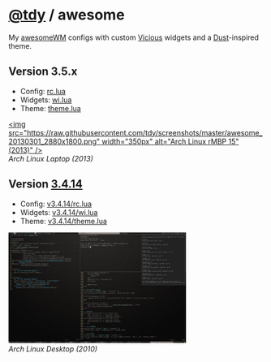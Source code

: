 # [@tdy](https://github.com/tdy) / awesome

My [awesomeWM](https://github.com/awesomeWM/awesome) configs
with custom [Vicious](http://git.sysphere.org/vicious/about/) widgets
and a [Dust](https://wiki.ubuntu.com/Artwork/Incoming/DustTheme)-inspired theme.

## Version 3.5.x

* Config: [rc.lua](rc.lua)
* Widgets: [wi.lua](wi.lua)
* Theme: [theme.lua](themes/dust/theme.lua)

[<img src="https://raw.githubusercontent.com/tdy/screenshots/master/awesome_20130301_2880x1800.png" width="350px" alt="Arch Linux rMBP 15" (2013)" />](https://raw.githubusercontent.com/tdy/screenshots/master/awesome_20130301_2880x1800.png)  
*Arch Linux Laptop (2013)*

## Version [3.4.14](https://github.com/tdy/awesome/tree/v3.4.14)

* Config: [v3.4.14/rc.lua](https://github.com/tdy/awesome/blob/v3.4.14/rc.lua)
* Widgets: [v3.4.14/wi.lua](https://github.com/tdy/awesome/blob/v3.4.14/wi.lua)
* Theme: [v3.4.14/theme.lua](https://github.com/tdy/awesome/blob/v3.4.14/themes/dust/theme.lua)

[<img src="https://raw.githubusercontent.com/tdy/screenshots/master/awesome_20100113_1680x1050.png" width="350px" alt="Arch Linux Desktop (2010)" />](https://raw.githubusercontent.com/tdy/screenshots/master/awesome_20100113_1680x1050.png)  
*Arch Linux Desktop (2010)*
